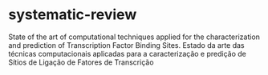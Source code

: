 # systematic-review
State of the art of computational techniques applied for the characterization and prediction of Transcription Factor Binding Sites.
Estado da arte das técnicas computacionais aplicadas para a caracterização e predição de Sítios de Ligação de Fatores de Transcrição

